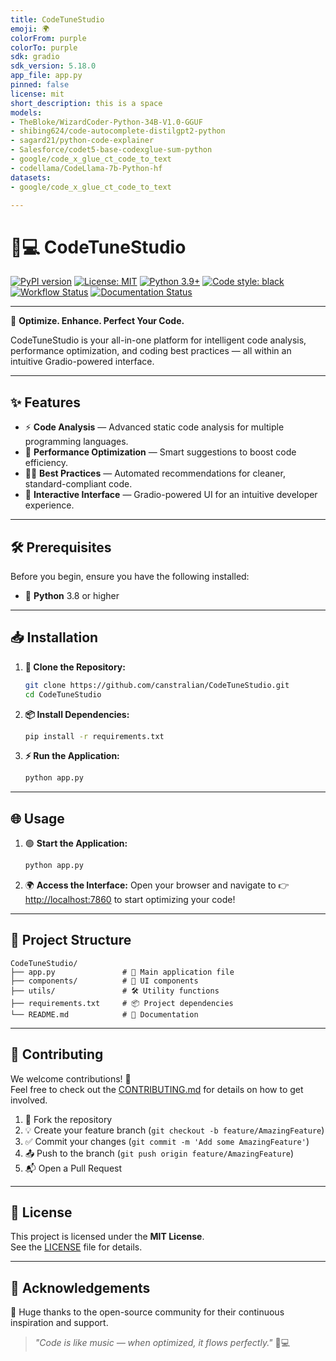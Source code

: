 ```yaml
---
title: CodeTuneStudio
emoji: 🌍
colorFrom: purple
colorTo: purple
sdk: gradio
sdk_version: 5.18.0
app_file: app.py
pinned: false
license: mit
short_description: this is a space
models:
- TheBloke/WizardCoder-Python-34B-V1.0-GGUF
- shibing624/code-autocomplete-distilgpt2-python
- sagard21/python-code-explainer
- Salesforce/codet5-base-codexglue-sum-python
- google/code_x_glue_ct_code_to_text
- codellama/CodeLlama-7b-Python-hf
datasets:
- google/code_x_glue_ct_code_to_text

---
```

# 🎵💻 CodeTuneStudio

[![PyPI version](https://badge.fury.io/py/codetunestudio.svg)](https://pypi.org/project/codetunestudio/)
[![License: MIT](https://img.shields.io/badge/License-MIT-yellow.svg)](https://opensource.org/licenses/MIT)
[![Python 3.9+](https://img.shields.io/badge/python-%3E%3D3.9-blue.svg)](https://www.python.org/downloads)
[![Code style: black](https://img.shields.io/badge/code%20style-black-000000.svg)](https://github.com/psf/black)
[![Workflow Status](https://github.com/canstralian/CodeTuneStudio/actions/workflows/ci.yml/badge.svg)](https://github.com/canstralian/CodeTuneStudio/actions)
[![Documentation Status](https://readthedocs.org/projects/codetunestudio/badge/?version=latest)](https://codetunestudio.readthedocs.io/en/latest/)

---

🎯 **Optimize. Enhance. Perfect Your Code.**

CodeTuneStudio is your all-in-one platform for intelligent code analysis, performance optimization, and coding best practices — all within an intuitive Gradio-powered interface.

---

## ✨ Features

- ⚡ **Code Analysis** — Advanced static code analysis for multiple programming languages.
- 🚀 **Performance Optimization** — Smart suggestions to boost code efficiency.
- 🧑‍💻 **Best Practices** — Automated recommendations for cleaner, standard-compliant code.
- 🎨 **Interactive Interface** — Gradio-powered UI for an intuitive developer experience.

---

## 🛠️ Prerequisites

Before you begin, ensure you have the following installed:

- 🐍 **Python** 3.8 or higher

---

## 📥 Installation

1. **🔄 Clone the Repository:**
   ```bash
   git clone https://github.com/canstralian/CodeTuneStudio.git
   cd CodeTuneStudio
   ```

2. **📦 Install Dependencies:**
   ```bash
   pip install -r requirements.txt
   ```

3. **⚡ Run the Application:**
   ```bash
   python app.py
   ```

---

## 🌐 Usage

1. 🟢 **Start the Application:**
   ```bash
   python app.py
   ```

2. 🌍 **Access the Interface:**
   Open your browser and navigate to 👉 [http://localhost:7860](http://localhost:7860) to start optimizing your code!

---

## 📁 Project Structure

```
CodeTuneStudio/
├── app.py               # 🚀 Main application file
├── components/          # 🧩 UI components
├── utils/               # 🛠️ Utility functions
├── requirements.txt     # 📦 Project dependencies
└── README.md            # 📖 Documentation
```

---

## 🤝 Contributing

We welcome contributions! 🫶  
Feel free to check out the [CONTRIBUTING.md](CONTRIBUTING.md) for details on how to get involved.

1. 🍴 Fork the repository  
2. 💡 Create your feature branch (`git checkout -b feature/AmazingFeature`)  
3. ✅ Commit your changes (`git commit -m 'Add some AmazingFeature'`)  
4. 📤 Push to the branch (`git push origin feature/AmazingFeature`)  
5. 📬 Open a Pull Request  

---

## 📜 License

This project is licensed under the **MIT License**.  
See the [LICENSE](LICENSE) file for details.

---

## 🙏 Acknowledgements

💖 Huge thanks to the open-source community for their continuous inspiration and support.

> _"Code is like music — when optimized, it flows perfectly."_ 🎵💻
